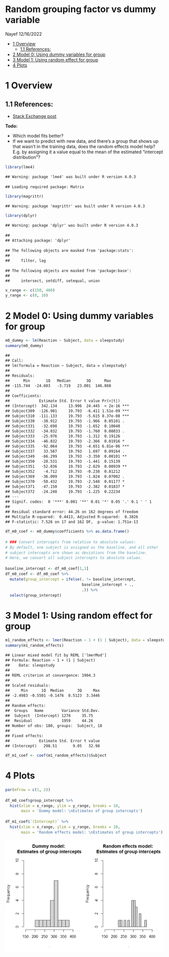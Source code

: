 Random grouping factor vs dummy variable
================
Nayef
12/16/2022

-   [1 Overview](#overview)
    -   [1.1 References:](#references)
-   [2 Model 0: Using dummy variables for
    group](#model-0-using-dummy-variables-for-group)
-   [3 Model 1: Using random effect for
    group](#model-1-using-random-effect-for-group)
-   [4 Plots](#plots)

# 1 Overview

## 1.1 References:

-   [Stack Exchange
    post](https://stats.stackexchange.com/questions/507518/is-a-random-intercept-model-exactly-the-same-as-a-linear-model-with-dummy-variab)

**Todo:**

-   Which model fits better?
-   If we want to predict with new data, and there’s a group that shows
    up that wasn’t in the training data, does the random effects model
    help? E.g. by assigning it a value equal to the mean of the
    estimated “intercept distribution”?

``` r
library(lme4)
```

    ## Warning: package 'lme4' was built under R version 4.0.3

    ## Loading required package: Matrix

``` r
library(magrittr)
```

    ## Warning: package 'magrittr' was built under R version 4.0.3

``` r
library(dplyr)
```

    ## Warning: package 'dplyr' was built under R version 4.0.3

    ## 
    ## Attaching package: 'dplyr'

    ## The following objects are masked from 'package:stats':
    ## 
    ##     filter, lag

    ## The following objects are masked from 'package:base':
    ## 
    ##     intersect, setdiff, setequal, union

``` r
x_range <- c(150, 400)
y_range <- c(0, 10) 
```

# 2 Model 0: Using dummy variables for group

``` r
m0_dummy <- lm(Reaction ~ Subject, data = sleepstudy)
summary(m0_dummy)
```

    ## 
    ## Call:
    ## lm(formula = Reaction ~ Subject, data = sleepstudy)
    ## 
    ## Residuals:
    ##      Min       1Q   Median       3Q      Max 
    ## -115.744  -24.603   -3.719   23.001  146.860 
    ## 
    ## Coefficients:
    ##             Estimate Std. Error t value Pr(>|t|)    
    ## (Intercept)  342.134     13.996  24.445  < 2e-16 ***
    ## Subject309  -126.901     19.793  -6.411 1.51e-09 ***
    ## Subject310  -111.133     19.793  -5.615 8.37e-08 ***
    ## Subject330   -38.912     19.793  -1.966  0.05101 .  
    ## Subject331   -32.698     19.793  -1.652  0.10048    
    ## Subject332   -34.832     19.793  -1.760  0.08033 .  
    ## Subject333   -25.976     19.793  -1.312  0.19126    
    ## Subject334   -46.832     19.793  -2.366  0.01916 *  
    ## Subject335   -92.064     19.793  -4.651 6.81e-06 ***
    ## Subject337    33.587     19.793   1.697  0.09164 .  
    ## Subject349   -66.299     19.793  -3.350  0.00101 ** 
    ## Subject350   -28.531     19.793  -1.441  0.15139    
    ## Subject351   -52.036     19.793  -2.629  0.00939 ** 
    ## Subject352    -4.712     19.793  -0.238  0.81212    
    ## Subject369   -36.099     19.793  -1.824  0.07002 .  
    ## Subject370   -50.432     19.793  -2.548  0.01177 *  
    ## Subject371   -47.150     19.793  -2.382  0.01837 *  
    ## Subject372   -24.248     19.793  -1.225  0.22234    
    ## ---
    ## Signif. codes:  0 '***' 0.001 '**' 0.01 '*' 0.05 '.' 0.1 ' ' 1
    ## 
    ## Residual standard error: 44.26 on 162 degrees of freedom
    ## Multiple R-squared:  0.4413, Adjusted R-squared:  0.3826 
    ## F-statistic: 7.526 on 17 and 162 DF,  p-value: 1.751e-13

``` r
df_m0_coef <- m0_dummy$coefficients %>% as.data.frame()

# ### Convert intercepts from relative to absolute values:  
# By default, one subject is assigned as the baseline, and all other
# subject intercepts are shown as deviations from the baseline. 
# Here, we convert all subject intercepts to absolute values. 

baseline_intercept <- df_m0_coef[1,1]
df_m0_coef <- df_m0_coef %>% 
  mutate(group_intercept = ifelse(. != baseline_intercept,
                                  baseline_intercept + .,
                                  .)) %>% 
  select(group_intercept)
```

# 3 Model 1: Using random effect for group

``` r
m1_random_effects <- lmer(Reaction ~ 1 + (1 | Subject), data = sleepstudy)
summary(m1_random_effects)
```

    ## Linear mixed model fit by REML ['lmerMod']
    ## Formula: Reaction ~ 1 + (1 | Subject)
    ##    Data: sleepstudy
    ## 
    ## REML criterion at convergence: 1904.3
    ## 
    ## Scaled residuals: 
    ##     Min      1Q  Median      3Q     Max 
    ## -2.4983 -0.5501 -0.1476  0.5123  3.3446 
    ## 
    ## Random effects:
    ##  Groups   Name        Variance Std.Dev.
    ##  Subject  (Intercept) 1278     35.75   
    ##  Residual             1959     44.26   
    ## Number of obs: 180, groups:  Subject, 18
    ## 
    ## Fixed effects:
    ##             Estimate Std. Error t value
    ## (Intercept)   298.51       9.05   32.98

``` r
df_m1_coef <- coef(m1_random_effects)$Subject
```

# 4 Plots

``` r
par(mfrow = c(1, 2))

df_m0_coef$group_intercept %>% 
  hist(xlim = x_range, ylim = y_range, breaks = 10, 
       main = 'Dummy model: \nEstimates of group intercepts')

df_m1_coef$`(Intercept)` %>% 
  hist(xlim = x_range, ylim = y_range, breaks = 10, 
       main = 'Random effects model: \nEstimates of group intercepts')
```

![](2022-12-15_dummy-variable-vs-random-effect_files/figure-gfm/unnamed-chunk-4-1.png)<!-- -->
